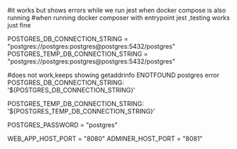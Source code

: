 
#it works but shows errors while we run jest when docker compose  is also running
#when running docker composer with entrypoint jest ,testing works just fine

POSTGRES_DB_CONNECTION_STRING = "postgres://postgres:postgres@postgres:5432/postgres"
POSTGRES_TEMP_DB_CONNECTION_STRING = "postgres://postgres:postgres@postgres:5432/postgres"


#does not work,keeps showing getaddrinfo ENOTFOUND postgres error
 POSTGRES_DB_CONNECTION_STRING: '${POSTGRES_DB_CONNECTION_STRING}'

 POSTGRES_TEMP_DB_CONNECTION_STRING: '${POSTGRES_TEMP_DB_CONNECTION_STRING}'

POSTGRES_PASSWORD = "postgres"

WEB_APP_HOST_PORT = "8080"
ADMINER_HOST_PORT = "8081"
